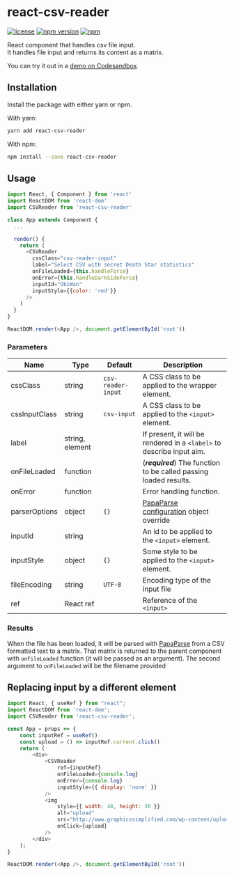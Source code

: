 # react-csv-reader

[![license](https://img.shields.io/github/license/nzambello/react-csv-reader.svg)](https://github.com/nzambello/react-csv-reader/blob/master/LICENSE)
[![npm version](https://badge.fury.io/js/react-csv-reader.svg)](https://www.npmjs.com/package/react-csv-reader)
[![npm](https://img.shields.io/npm/dt/react-csv-reader.svg)](https://www.npmjs.com/package/react-csv-reader)

React component that handles csv file input.  
It handles file input and returns its content as a matrix.

You can try it out in a [demo on Codesandbox](https://codesandbox.io/s/5058ln02lx).


## Installation

Install the package with either yarn or npm.

With yarn:

```sh
yarn add react-csv-reader
```

With npm:

```sh
npm install --save react-csv-reader
```

## Usage

```javascript
import React, { Component } from 'react'
import ReactDOM from 'react-dom'
import CSVReader from 'react-csv-reader'

class App extends Component {
  ...

  render() {
    return (
      <CSVReader
        cssClass="csv-reader-input"
        label="Select CSV with secret Death Star statistics"
        onFileLoaded={this.handleForce}
        onError={this.handleDarkSideForce}
        inputId="ObiWan"
        inputStyle={{color: 'red'}}
      />
    )
  }
}

ReactDOM.render(<App />, document.getElementById('root'))
```

### Parameters

| Name          | Type            | Default            | Description                                                                      |
| ------------- | --------------- | ------------------ | -------------------------------------------------------------------------------- |
| cssClass      | string          | `csv-reader-input` | A CSS class to be applied to the wrapper element.                                |
| cssInputClass | string          | `csv-input`        | A CSS class to be applied to the `<input>` element.                              |
| label         | string, element |                    | If present, it will be rendered in a `<label>` to describe input aim.            |
| onFileLoaded  | function        |                    | (**_required_**) The function to be called passing loaded results.               |
| onError       | function        |                    | Error handling function.                                                         |
| parserOptions | object          | `{}`               | [PapaParse configuration](https://www.papaparse.com/docs#config) object override |
| inputId       | string          |                    | An id to be applied to the `<input>` element.                                    |
| inputStyle    | object          | `{}`               | Some style to be applied to the `<input>` element.                               |
| fileEncoding  | string          | `UTF-8`            | Encoding type of the input file                                                  |
| ref           | React ref       |                    | Reference of the `<input>`                                                       |

### Results

When the file has been loaded, it will be parsed with [PapaParse](https://github.com/mholt/PapaParse) from a CSV formatted text to a matrix.
That matrix is returned to the parent component with `onFileLoaded` function (it will be passed as an argument).
The second argument to `onFileLoaded` will be the filename provided

## Replacing input by a different element

```javascript
import React, { useRef } from "react";
import ReactDOM from 'react-dom';
import CSVReader from 'react-csv-reader';

const App = props => {
    const inputRef = useRef()
    const upload = () => inputRef.current.click()
    return (
        <div>
            <CSVReader
                ref={inputRef}
                onFileLoaded={console.log}
                onError={console.log}
                inputStyle={{ display: 'none' }}
            />
            <img
                style={{ width: 48, height: 36 }}
                alt="upload"
                src="http://www.graphicssimplified.com/wp-content/uploads/2015/04/upload-cloud.png"
                onClick={upload}
            />
        </div>
    );
}

ReactDOM.render(<App />, document.getElementById('root'))
```